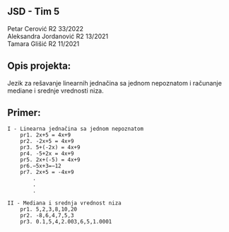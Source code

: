 ## JSD - Tim 5
Petar Cerović R2 33/2022  
Aleksandra Jordanović R2 13/2021  
Tamara Glišić R2 11/2021

## Opis projekta: 

Jezik za rešavanje linearnih jednačina sa jednom nepoznatom i računanje mediane i srednje vrednosti niza.



## Primer:
```
I - Linearna jednačina sa jednom nepoznatom
	pr1. 2x+5 = 4x+9
	pr2. -2x+5 = 4x+9
	pr3. 5+(-2x) = 4x+9
	pr4. -5+2x = 4x+9
	pr5. 2x+(-5) = 4x+9
	pr6.−5x+3=−12
	pr7. 2x+5 = -4x+9
		.
		.
		.

II - Mediana i srednja vrednost niza
	pr1. 5,2,3,8,10,20
	pr2. -8,6,4,7,5,3
	pr3. 0.1,5,4,2.003,6,5,1.0001 

```

